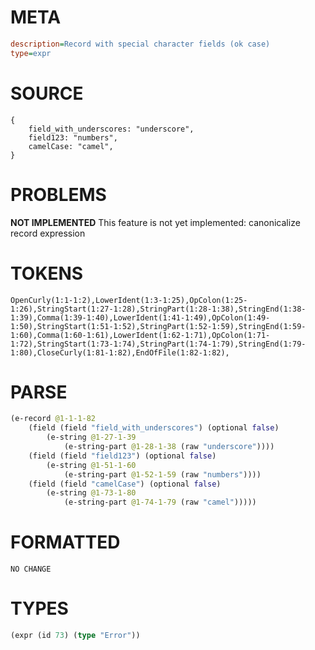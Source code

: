 # META
~~~ini
description=Record with special character fields (ok case)
type=expr
~~~
# SOURCE
~~~roc
{
    field_with_underscores: "underscore",
    field123: "numbers",
    camelCase: "camel",
}
~~~
# PROBLEMS
**NOT IMPLEMENTED**
This feature is not yet implemented: canonicalize record expression

# TOKENS
~~~zig
OpenCurly(1:1-1:2),LowerIdent(1:3-1:25),OpColon(1:25-1:26),StringStart(1:27-1:28),StringPart(1:28-1:38),StringEnd(1:38-1:39),Comma(1:39-1:40),LowerIdent(1:41-1:49),OpColon(1:49-1:50),StringStart(1:51-1:52),StringPart(1:52-1:59),StringEnd(1:59-1:60),Comma(1:60-1:61),LowerIdent(1:62-1:71),OpColon(1:71-1:72),StringStart(1:73-1:74),StringPart(1:74-1:79),StringEnd(1:79-1:80),CloseCurly(1:81-1:82),EndOfFile(1:82-1:82),
~~~
# PARSE
~~~clojure
(e-record @1-1-1-82
	(field (field "field_with_underscores") (optional false)
		(e-string @1-27-1-39
			(e-string-part @1-28-1-38 (raw "underscore"))))
	(field (field "field123") (optional false)
		(e-string @1-51-1-60
			(e-string-part @1-52-1-59 (raw "numbers"))))
	(field (field "camelCase") (optional false)
		(e-string @1-73-1-80
			(e-string-part @1-74-1-79 (raw "camel")))))
~~~
# FORMATTED
~~~roc
NO CHANGE
~~~
# TYPES
~~~clojure
(expr (id 73) (type "Error"))
~~~
